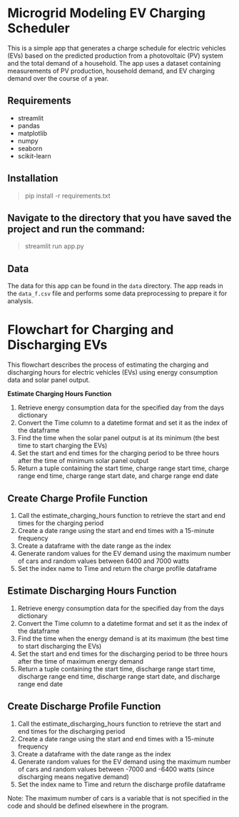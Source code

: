 # Microgrid Modeling **EV Charging Scheduler**

This is a simple app that generates a charge schedule for electric vehicles (EVs) based on the predicted production from a photovoltaic (PV) system and the total demand of a household. 
The app uses a dataset containing measurements of PV production, household demand, and EV charging demand over the course of a year.
## Requirements

- streamlit
- pandas
- matplotlib
- numpy
- seaborn
- scikit-learn

## Installation
 >pip install -r requirements.txt
## Navigate to the directory that you have saved the project and run the command:
>streamlit run app.py
## Data
The data for this app can be found in the `data` directory. The app reads in the `data_f.csv` file and performs some data preprocessing to prepare it for analysis.
# **Flowchart for Charging and Discharging EVs**

This flowchart describes the process of estimating the charging and discharging hours for electric vehicles (EVs) using energy consumption data and solar panel output.

**Estimate Charging Hours Function**

1. Retrieve energy consumption data for the specified day from the days dictionary
2. Convert the Time column to a datetime format and set it as the index of the dataframe
3. Find the time when the solar panel output is at its minimum (the best time to start charging the EVs)
4. Set the start and end times for the charging period to be three hours after the time of minimum solar panel output
5. Return a tuple containing the start time, charge range start time, charge range end time, charge range start date, and charge range end date

## **Create Charge Profile Function**

1. Call the estimate_charging_hours function to retrieve the start and end times for the charging period
2. Create a date range using the start and end times with a 15-minute frequency
3. Create a dataframe with the date range as the index
4. Generate random values for the EV demand using the maximum number of cars and random values between 6400 and 7000 watts
5. Set the index name to Time and return the charge profile dataframe

## **Estimate Discharging Hours Function**

1. Retrieve energy consumption data for the specified day from the days dictionary
2. Convert the Time column to a datetime format and set it as the index of the dataframe
3. Find the time when the energy demand is at its maximum (the best time to start discharging the EVs)
4. Set the start and end times for the discharging period to be three hours after the time of maximum energy demand
5. Return a tuple containing the start time, discharge range start time, discharge range end time, discharge range start date, and discharge range end date

## **Create Discharge Profile Function**

1. Call the estimate_discharging_hours function to retrieve the start and end times for the discharging period
2. Create a date range using the start and end times with a 15-minute frequency
3. Create a dataframe with the date range as the index
4. Generate random values for the EV demand using the maximum number of cars and random values between -7000 and -6400 watts (since discharging means negative demand)
5. Set the index name to Time and return the discharge profile dataframe

Note: The maximum number of cars is a variable that is not specified in the code and should be defined elsewhere in the program.